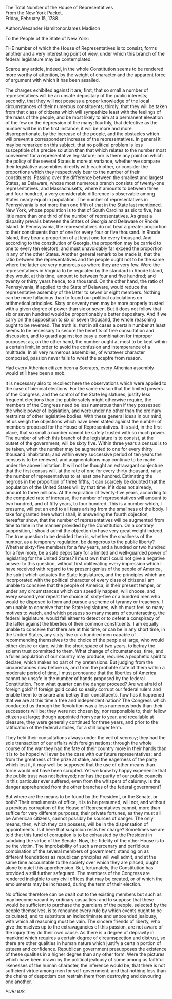 The Total Number of the House of Representatives  
From the New York Packet.  
Friday, February 15, 1788.

Author:Alexander HamiltonorJames Madison

To the People of the State of New York:

THE number of which the House of Representatives is to consist, forms another and a very interesting point of view, under which this branch of the federal legislature may be contemplated.

Scarce any article, indeed, in the whole Constitution seems to be rendered more worthy of attention, by the weight of character and the apparent force of argument with which it has been assailed.

The charges exhibited against it are, first, that so small a number of representatives will be an unsafe depositary of the public interests; secondly, that they will not possess a proper knowledge of the local circumstances of their numerous constituents; thirdly, that they will be taken from that class of citizens which will sympathize least with the feelings of the mass of the people, and be most likely to aim at a permanent elevation of the few on the depression of the many; fourthly, that defective as the number will be in the first instance, it will be more and more disproportionate, by the increase of the people, and the obstacles which will prevent a correspondent increase of the representatives. In general it may be remarked on this subject, that no political problem is less susceptible of a precise solution than that which relates to the number most convenient for a representative legislature; nor is there any point on which the policy of the several States is more at variance, whether we compare their legislative assemblies directly with each other, or consider the proportions which they respectively bear to the number of their constituents. Passing over the difference between the smallest and largest States, as Delaware, whose most numerous branch consists of twenty-one representatives, and Massachusetts, where it amounts to between three and four hundred, a very considerable difference is observable among States nearly equal in population. The number of representatives in Pennsylvania is not more than one fifth of that in the State last mentioned. New York, whose population is to that of South Carolina as six to five, has little more than one third of the number of representatives. As great a disparity prevails between the States of Georgia and Delaware or Rhode Island. In Pennsylvania, the representatives do not bear a greater proportion to their constituents than of one for every four or five thousand. In Rhode Island, they bear a proportion of at least one for every thousand. And according to the constitution of Georgia, the proportion may be carried to one to every ten electors; and must unavoidably far exceed the proportion in any of the other States. Another general remark to be made is, that the ratio between the representatives and the people ought not to be the same where the latter are very numerous as where they are very few. Were the representatives in Virginia to be regulated by the standard in Rhode Island, they would, at this time, amount to between four and five hundred; and twenty or thirty years hence, to a thousand. On the other hand, the ratio of Pennsylvania, if applied to the State of Delaware, would reduce the representative assembly of the latter to seven or eight members. Nothing can be more fallacious than to found our political calculations on arithmetical principles. Sixty or seventy men may be more properly trusted with a given degree of power than six or seven. But it does not follow that six or seven hundred would be proportionably a better depositary. And if we carry on the supposition to six or seven thousand, the whole reasoning ought to be reversed. The truth is, that in all cases a certain number at least seems to be necessary to secure the benefits of free consultation and discussion, and to guard against too easy a combination for improper purposes; as, on the other hand, the number ought at most to be kept within a certain limit, in order to avoid the confusion and intemperance of a multitude. In all very numerous assemblies, of whatever character composed, passion never fails to wrest the sceptre from reason.

Had every Athenian citizen been a Socrates, every Athenian assembly would still have been a mob.

It is necessary also to recollect here the observations which were applied to the case of biennial elections. For the same reason that the limited powers of the Congress, and the control of the State legislatures, justify less frequent elections than the public safely might otherwise require, the members of the Congress need be less numerous than if they possessed the whole power of legislation, and were under no other than the ordinary restraints of other legislative bodies. With these general ideas in our mind, let us weigh the objections which have been stated against the number of members proposed for the House of Representatives. It is said, in the first place, that so small a number cannot be safely trusted with so much power. The number of which this branch of the legislature is to consist, at the outset of the government, will be sixty five. Within three years a census is to be taken, when the number may be augmented to one for every thirty thousand inhabitants; and within every successive period of ten years the census is to be renewed, and augmentations may continue to be made under the above limitation. It will not be thought an extravagant conjecture that the first census will, at the rate of one for every thirty thousand, raise the number of representatives to at least one hundred. Estimating the negroes in the proportion of three fifths, it can scarcely be doubted that the population of the United States will by that time, if it does not already, amount to three millions. At the expiration of twenty-five years, according to the computed rate of increase, the number of representatives will amount to two hundred, and of fifty years, to four hundred. This is a number which, I presume, will put an end to all fears arising from the smallness of the body. I take for granted here what I shall, in answering the fourth objection, hereafter show, that the number of representatives will be augmented from time to time in the manner provided by the Constitution. On a contrary supposition, I should admit the objection to have very great weight indeed. The true question to be decided then is, whether the smallness of the number, as a temporary regulation, be dangerous to the public liberty? Whether sixty-five members for a few years, and a hundred or two hundred for a few more, be a safe depositary for a limited and well-guarded power of legislating for the United States? I must own that I could not give a negative answer to this question, without first obliterating every impression which I have received with regard to the present genius of the people of America, the spirit which actuates the State legislatures, and the principles which are incorporated with the political character of every class of citizens I am unable to conceive that the people of America, in their present temper, or under any circumstances which can speedily happen, will choose, and every second year repeat the choice of, sixty-five or a hundred men who would be disposed to form and pursue a scheme of tyranny or treachery. I am unable to conceive that the State legislatures, which must feel so many motives to watch, and which possess so many means of counteracting, the federal legislature, would fail either to detect or to defeat a conspiracy of the latter against the liberties of their common constituents. I am equally unable to conceive that there are at this time, or can be in any short time, in the United States, any sixty-five or a hundred men capable of recommending themselves to the choice of the people at large, who would either desire or dare, within the short space of two years, to betray the solemn trust committed to them. What change of circumstances, time, and a fuller population of our country may produce, requires a prophetic spirit to declare, which makes no part of my pretensions. But judging from the circumstances now before us, and from the probable state of them within a moderate period of time, I must pronounce that the liberties of America cannot be unsafe in the number of hands proposed by the federal Constitution. From what quarter can the danger proceed? Are we afraid of foreign gold? If foreign gold could so easily corrupt our federal rulers and enable them to ensnare and betray their constituents, how has it happened that we are at this time a free and independent nation? The Congress which conducted us through the Revolution was a less numerous body than their successors will be; they were not chosen by, nor responsible to, their fellow citizens at large; though appointed from year to year, and recallable at pleasure, they were generally continued for three years, and prior to the ratification of the federal articles, for a still longer term.

They held their consultations always under the veil of secrecy; they had the sole transaction of our affairs with foreign nations; through the whole course of the war they had the fate of their country more in their hands than it is to be hoped will ever be the case with our future representatives; and from the greatness of the prize at stake, and the eagerness of the party which lost it, it may well be supposed that the use of other means than force would not have been scrupled. Yet we know by happy experience that the public trust was not betrayed; nor has the purity of our public councils in this particular ever suffered, even from the whispers of calumny. Is the danger apprehended from the other branches of the federal government?

But where are the means to be found by the President, or the Senate, or both? Their emoluments of office, it is to be presumed, will not, and without a previous corruption of the House of Representatives cannot, more than suffice for very different purposes; their private fortunes, as they must all be American citizens, cannot possibly be sources of danger. The only means, then, which they can possess, will be in the dispensation of appointments. Is it here that suspicion rests her charge? Sometimes we are told that this fund of corruption is to be exhausted by the President in subduing the virtue of the Senate. Now, the fidelity of the other House is to be the victim. The improbability of such a mercenary and perfidious combination of the several members of government, standing on as different foundations as republican principles will well admit, and at the same time accountable to the society over which they are placed, ought alone to quiet this apprehension. But, fortunately, the Constitution has provided a still further safeguard. The members of the Congress are rendered ineligible to any civil offices that may be created, or of which the emoluments may be increased, during the term of their election.

No offices therefore can be dealt out to the existing members but such as may become vacant by ordinary casualties: and to suppose that these would be sufficient to purchase the guardians of the people, selected by the people themselves, is to renounce every rule by which events ought to be calculated, and to substitute an indiscriminate and unbounded jealousy, with which all reasoning must be vain. The sincere friends of liberty, who give themselves up to the extravagancies of this passion, are not aware of the injury they do their own cause. As there is a degree of depravity in mankind which requires a certain degree of circumspection and distrust, so there are other qualities in human nature which justify a certain portion of esteem and confidence. Republican government presupposes the existence of these qualities in a higher degree than any other form. Were the pictures which have been drawn by the political jealousy of some among us faithful likenesses of the human character, the inference would be, that there is not sufficient virtue among men for self-government; and that nothing less than the chains of despotism can restrain them from destroying and devouring one another.

_PUBLIUS._

